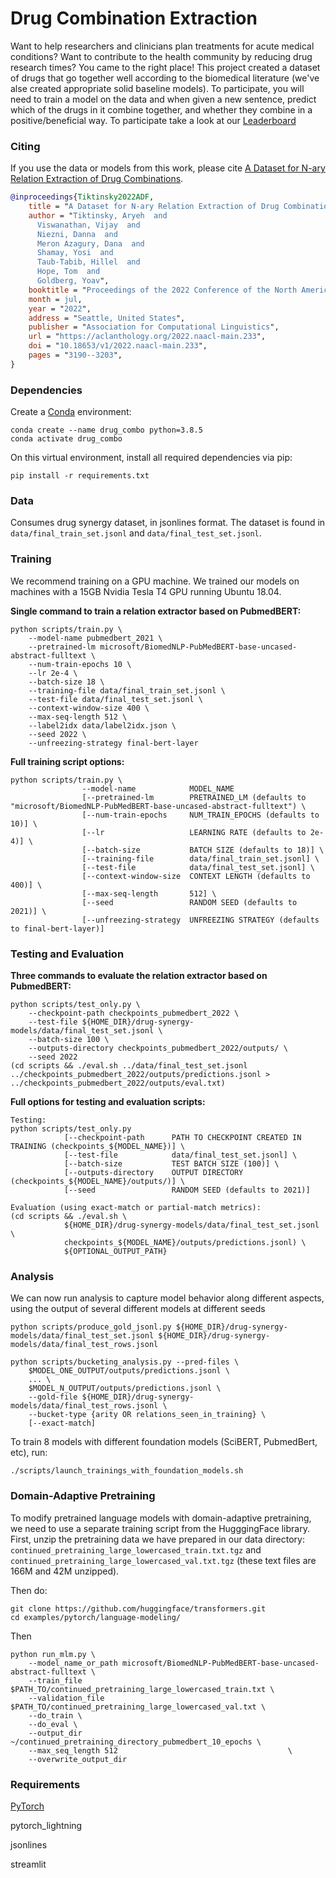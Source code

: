 # Drug Combination Extraction

Want to help researchers and clinicians plan treatments for acute medical conditions? Want to contribute to the health community by reducing drug research times? You came to the right place! This project created a dataset of drugs that go together well according to the biomedical literature (we've alse created appropriate solid baseline models). To participate, you will need to train a model on the data and when given a new sentence, predict which of the drugs in it combine together, and whether they combine in a positive/beneficial way.
To participate take a look at our [Leaderboard](https://leaderboard.allenai.org/drug_combo/submissions/public)

### Citing

If you use the data or models from this work, please cite [A Dataset for N-ary Relation Extraction of Drug Combinations](https://arxiv.org/abs/2205.02289).

```bibtex
@inproceedings{Tiktinsky2022ADF,
    title = "A Dataset for N-ary Relation Extraction of Drug Combinations",
    author = "Tiktinsky, Aryeh  and
      Viswanathan, Vijay  and
      Niezni, Danna  and
      Meron Azagury, Dana  and
      Shamay, Yosi  and
      Taub-Tabib, Hillel  and
      Hope, Tom  and
      Goldberg, Yoav",
    booktitle = "Proceedings of the 2022 Conference of the North American Chapter of the Association for Computational Linguistics: Human Language Technologies",
    month = jul,
    year = "2022",
    address = "Seattle, United States",
    publisher = "Association for Computational Linguistics",
    url = "https://aclanthology.org/2022.naacl-main.233",
    doi = "10.18653/v1/2022.naacl-main.233",
    pages = "3190--3203",
}
```

### Dependencies
Create a [Conda](https://docs.conda.io/projects/conda/en/latest/user-guide/install/index.html#regular-installation) environment:
```
conda create --name drug_combo python=3.8.5
conda activate drug_combo
```

On this virtual environment, install all required dependencies via pip:
```
pip install -r requirements.txt
```
### Data
Consumes drug synergy dataset, in jsonlines format. The dataset is found in `data/final_train_set.jsonl` and `data/final_test_set.jsonl`.

### Training
We recommend training on a GPU machine. We trained our models on machines with a 15GB Nvidia Tesla T4 GPU running Ubuntu 18.04.

**Single command to train a relation extractor based on PubmedBERT:**
```
python scripts/train.py \
    --model-name pubmedbert_2021 \
    --pretrained-lm microsoft/BiomedNLP-PubMedBERT-base-uncased-abstract-fulltext \
    --num-train-epochs 10 \
    --lr 2e-4 \
    --batch-size 18 \
    --training-file data/final_train_set.jsonl \
    --test-file data/final_test_set.jsonl \
    --context-window-size 400 \
    --max-seq-length 512 \
    --label2idx data/label2idx.json \
    --seed 2022 \
    --unfreezing-strategy final-bert-layer
```

**Full training script options:**
```
python scripts/train.py \
                --model-name            MODEL_NAME
                [--pretrained-lm        PRETRAINED_LM (defaults to "microsoft/BiomedNLP-PubMedBERT-base-uncased-abstract-fulltext") \
                [--num-train-epochs     NUM_TRAIN_EPOCHS (defaults to 10)] \
                [--lr                   LEARNING RATE (defaults to 2e-4)] \
                [--batch-size           BATCH SIZE (defaults to 18)] \
                [--training-file        data/final_train_set.jsonl] \
                [--test-file            data/final_test_set.jsonl] \
                [--context-window-size  CONTEXT LENGTH (defaults to 400)] \
                [--max-seq-length       512] \
                [--seed                 RANDOM SEED (defaults to 2021)] \
                [--unfreezing-strategy  UNFREEZING STRATEGY (defaults to final-bert-layer)]

```

### Testing and Evaluation

**Three commands to evaluate the relation extractor based on PubmedBERT:**
```
python scripts/test_only.py \
    --checkpoint-path checkpoints_pubmedbert_2022 \
    --test-file ${HOME_DIR}/drug-synergy-models/data/final_test_set.jsonl \
    --batch-size 100 \
    --outputs-directory checkpoints_pubmedbert_2022/outputs/ \
    --seed 2022
(cd scripts && ./eval.sh ../data/final_test_set.jsonl ../checkpoints_pubmedbert_2022/outputs/predictions.jsonl > ../checkpoints_pubmedbert_2022/outputs/eval.txt)

```

**Full options for testing and evaluation scripts:**

```
Testing:
python scripts/test_only.py
            [--checkpoint-path      PATH TO CHECKPOINT CREATED IN TRAINING (checkpoints_${MODEL_NAME})] \
            [--test-file            data/final_test_set.jsonl] \
            [--batch-size           TEST BATCH SIZE (100)] \
            [--outputs-directory    OUTPUT DIRECTORY (checkpoints_${MODEL_NAME}/outputs/)] \
            [--seed                 RANDOM SEED (defaults to 2021)]

Evaluation (using exact-match or partial-match metrics):
(cd scripts && ./eval.sh \
            ${HOME_DIR}/drug-synergy-models/data/final_test_set.jsonl \
            checkpoints_${MODEL_NAME}/outputs/predictions.jsonl) \
            ${OPTIONAL_OUTPUT_PATH}

```

### Analysis
We can now run analysis to capture model behavior along different aspects, using the output of several different models at different seeds
```
python scripts/produce_gold_jsonl.py ${HOME_DIR}/drug-synergy-models/data/final_test_set.jsonl ${HOME_DIR}/drug-synergy-models/data/final_test_rows.jsonl

python scripts/bucketing_analysis.py --pred-files \
    $MODEL_ONE_OUTPUT/outputs/predictions.jsonl \
    ... \
    $MODEL_N_OUTPUT/outputs/predictions.jsonl \
    --gold-file ${HOME_DIR}/drug-synergy-models/data/final_test_rows.jsonl \
    --bucket-type {arity OR relations_seen_in_training} \
    [--exact-match]
```


To train 8 models with different foundation models (SciBERT, PubmedBert, etc), run:
```
./scripts/launch_trainings_with_foundation_models.sh
```

### Domain-Adaptive Pretraining
To modify pretrained language models with domain-adaptive pretraining, we need to use a separate training script from the HugggingFace library. First, unzip the pretraining data we have prepared in our data directory: `continued_pretraining_large_lowercased_train.txt.tgz` and `continued_pretraining_large_lowercased_val.txt.tgz` (these text files are 166M and 42M unzipped).

Then do:
```
git clone https://github.com/huggingface/transformers.git
cd examples/pytorch/language-modeling/
```

Then
```
python run_mlm.py \
    --model_name_or_path microsoft/BiomedNLP-PubMedBERT-base-uncased-abstract-fulltext \
    --train_file $PATH_TO/continued_pretraining_large_lowercased_train.txt \
    --validation_file $PATH_TO/continued_pretraining_large_lowercased_val.txt \
    --do_train \
    --do_eval \
    --output_dir ~/continued_pretraining_directory_pubmedbert_10_epochs \
    --max_seq_length 512                                      \
    --overwrite_output_dir
```

### Requirements
[PyTorch](https://pytorch.org/get-started/locally/)

pytorch_lightning

jsonlines

streamlit

